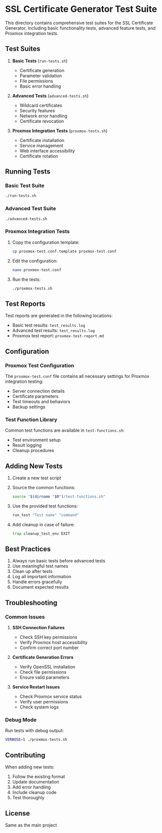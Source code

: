 # SSL Certificate Generator Test Suite

This directory contains comprehensive test suites for the SSL Certificate Generator, including basic functionality tests, advanced feature tests, and Proxmox integration tests.

## Test Suites

1. **Basic Tests** (`run-tests.sh`)
   - Certificate generation
   - Parameter validation
   - File permissions
   - Basic error handling

2. **Advanced Tests** (`advanced-tests.sh`)
   - Wildcard certificates
   - Security features
   - Network error handling
   - Certificate revocation

3. **Proxmox Integration Tests** (`proxmox-tests.sh`)
   - Certificate installation
   - Service management
   - Web interface accessibility
   - Certificate rotation

## Running Tests

### Basic Test Suite
```bash
./run-tests.sh
```

### Advanced Test Suite
```bash
./advanced-tests.sh
```

### Proxmox Integration Tests
1. Copy the configuration template:
   ```bash
   cp proxmox-test.conf.template proxmox-test.conf
   ```

2. Edit the configuration:
   ```bash
   nano proxmox-test.conf
   ```

3. Run the tests:
   ```bash
   ./proxmox-tests.sh
   ```

## Test Reports

Test reports are generated in the following locations:
- Basic test results: `test_results.log`
- Advanced test results: `test_results.log`
- Proxmox test report: `proxmox-test-report.md`

## Configuration

### Proxmox Test Configuration
The `proxmox-test.conf` file contains all necessary settings for Proxmox integration testing:

- Server connection details
- Certificate parameters
- Test timeouts and behaviors
- Backup settings

### Test Function Library
Common test functions are available in `test-functions.sh`:

- Test environment setup
- Result logging
- Cleanup procedures

## Adding New Tests

1. Create a new test script
2. Source the common functions:
   ```bash
   source "$(dirname "$0")/test-functions.sh"
   ```

3. Use the provided test functions:
   ```bash
   run_test "Test name" "command"
   ```

4. Add cleanup in case of failure:
   ```bash
   trap cleanup_test_env EXIT
   ```

## Best Practices

1. Always run basic tests before advanced tests
2. Use meaningful test names
3. Clean up after tests
4. Log all important information
5. Handle errors gracefully
6. Document expected results

## Troubleshooting

### Common Issues

1. **SSH Connection Failures**
   - Check SSH key permissions
   - Verify Proxmox host accessibility
   - Confirm correct port number

2. **Certificate Generation Errors**
   - Verify OpenSSL installation
   - Check file permissions
   - Ensure valid parameters

3. **Service Restart Issues**
   - Check Proxmox service status
   - Verify user permissions
   - Check system logs

### Debug Mode

Run tests with debug output:
```bash
VERBOSE=1 ./proxmox-tests.sh
```

## Contributing

When adding new tests:
1. Follow the existing format
2. Update documentation
3. Add error handling
4. Include cleanup code
5. Test thoroughly

## License

Same as the main project
